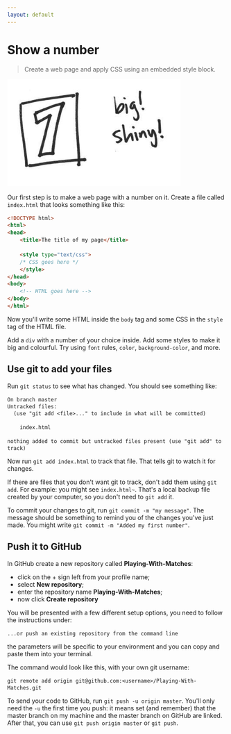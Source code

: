 ```yaml
---
layout: default
---
```


<h1 data-task-number="1">Show a number</h1>

> Create a web page and apply CSS using an embedded style block.

![](./img/1.jpg)

Our first step is to make a web page with a number on it. Create a file called `index.html` that looks something like this:

```html
<!DOCTYPE html>
<html>
<head>
	<title>The title of my page</title>

	<style type="text/css">
	/* CSS goes here */
	</style>
</head>
<body>
	<!-- HTML goes here -->
</body>
</html>
```

Now you'll write some HTML inside the `body` tag and some CSS in the `style` tag of the HTML file.

<!--codex ignore a number-->
Add a `div` with a number of your choice inside. Add some styles to make it big and colourful. Try using `font` rules, `color`, `background-color`, and more.

## Use git to add your files

Run `git status` to see what has changed. You should see something like:

```
On branch master
Untracked files:
  (use "git add <file>..." to include in what will be committed)

	index.html

nothing added to commit but untracked files present (use "git add" to track)
```

Now run `git add index.html` to track that file. That tells git to watch it for changes.

If there are files that you don't want git to track, don't add them using `git add`. For example: you might see `index.html~`. That's a local backup file created by your computer, so you don't need to `git add` it.

<!--codex ignore just-->
To commit your changes to git, run `git commit -m "my message"`. The message should be something to remind you of the changes you've just made. You might write `git commit -m "Added my first number"`.

## Push it to GitHub

In GitHub create a new repository called **Playing-With-Matches**:

* click on the + sign left from your profile name;
* select **New repository**;
* enter the repository name **Playing-With-Matches**;
* now click **Create repository**

You will be presented with a few different setup options, you need to follow the instructions under:

```
...or push an existing repository from the command line
```

the parameters will be specific to your environment and you can copy and paste them into your terminal.

The command would look like this, with your own git username:

<!--codex ignore GitHub-->
```
git remote add origin git@github.com:<username>/Playing-With-Matches.git
```

To send your code to GitHub, run `git push -u origin master`. You'll only need the `-u` the first time you push: it means set (and remember) that the master branch on my machine and the master branch on GitHub are linked. After that, you can use `git push origin master` or `git push`.

